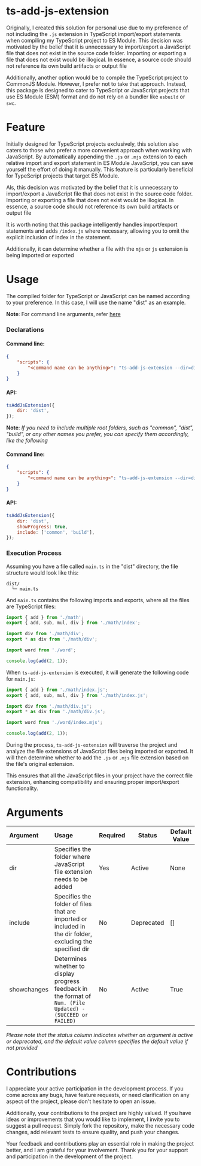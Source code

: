 # ts-add-js-extension

Originally, I created this solution for personal use due to my preference of not including the `.js` extension in TypeScript import/export statements when compiling my TypeScript project to ES Module.
This decision was motivated by the belief that it is unnecessary to import/export a JavaScript file that does not exist in the source code folder.
Importing or exporting a file that does not exist would be illogical.
In essence, a source code should not reference its own build artifacts or output file

Additionally, another option would be to compile the TypeScript project to CommonJS Module.
However, I prefer not to take that approach.
Instead, this package is designed to cater to TypeScript or JavaScript projects that use ES Module (ESM) format and do not rely on a bundler like `esbuild` or `swc`.

# Feature

Initially designed for TypeScript projects exclusively, this solution also caters to those who prefer a more convenient approach when working with JavaScript.
By automatically appending the `.js` or `.mjs` extension to each relative import and export statement in ES Module JavaScript, you can save yourself the effort of doing it manually.
This feature is particularly beneficial for TypeScript projects that target ES Module.

Als, this decision was motivated by the belief that it is unnecessary to import/export a JavaScript file that does not exist in the source code folder.
Importing or exporting a file that does not exist would be illogical.
In essence, a source code should not reference its own build artifacts or output file

It is worth noting that this package intelligently handles import/export statements and adds `/index.js` where necessary,
allowing you to omit the explicit inclusion of index in the statement.

Additionally, it can determine whether a file with the `mjs` or `js` extension is being imported or exported

# Usage

The compiled folder for TypeScript or JavaScript can be named according to your preference. In this case, I will use the name "dist" as an example.

**Note**: For command line arguments, refer [here](#arguments)

### Declarations

#### Command line:

```json
{
    "scripts": {
        "<command name can be anything>": "ts-add-js-extension --dir=dist"
    }
}
```

#### API:

```js
tsAddJsExtension({
    dir: 'dist',
});
```

**Note**: _If you need to include multiple root folders, such as "common", "dist", "build", or any other names you prefer, you can specify them accordingly, like the following_

#### Command line:

```json
{
    "scripts": {
        "<command name can be anything>": "ts-add-js-extension --dir=dist --include=common build --showchanges=true"
    }
}
```

#### API:

```js
tsAddJsExtension({
    dir: 'dist',
    showProgress: true,
    include: ['common', 'build'],
});
```

### Execution Process

Assuming you have a file called `main.ts` in the "dist" directory, the file structure would look like this:

```
dist/
  └─ main.ts
```

And `main.ts` contains the following imports and exports, where all the files are TypeScript files:

```ts
import { add } from './math';
export { add, sub, mul, div } from './math/index';

import div from './math/div';
export * as div from './math/div';

import word from './word';

console.log(add(2, 1));
```

When `ts-add-js-extension` is executed, it will generate the following code for `main.js`:

```ts
import { add } from './math/index.js';
export { add, sub, mul, div } from './math/index.js';

import div from './math/div.js';
export * as div from './math/div.js';

import word from './word/index.mjs';

console.log(add(2, 1));
```

During the process, `ts-add-js-extension` will traverse the project and analyze the file extensions of JavaScript files being imported or exported. It will then determine whether to add the `.js` or `.mjs` file extension based on the file's original extension.

This ensures that all the JavaScript files in your project have the correct file extension, enhancing compatibility and ensuring proper import/export functionality.

# Arguments

| Argument    | Usage                                                                                                        | Required | Status     | Default Value |
| :---------- | :----------------------------------------------------------------------------------------------------------- | :------- | ---------- | ------------- |
| dir         | Specifies the folder where JavaScript file extension needs to be added                                       | Yes      | Active     | None          |
| include     | Specifies the folder of files that are imported or included in the dir folder, excluding the specified dir   | No       | Deprecated | []            |
| showchanges | Determines whether to display progress feedback in the format of `Num. (File Updated) - (SUCCEED or FAILED)` | No       | Active     | True          |

_Please note that the status column indicates whether an argument is active or deprecated, and the default value column specifies the default value if not provided_

# Contributions

I appreciate your active participation in the development process. If you come across any bugs, have feature requests, or need clarification on any aspect of the project, please don't hesitate to open an issue.

Additionally, your contributions to the project are highly valued. If you have ideas or improvements that you would like to implement, I invite you to suggest a pull request. Simply fork the repository, make the necessary code changes, add relevant tests to ensure quality, and push your changes.

Your feedback and contributions play an essential role in making the project better, and I am grateful for your involvement. Thank you for your support and participation in the development of the project.
